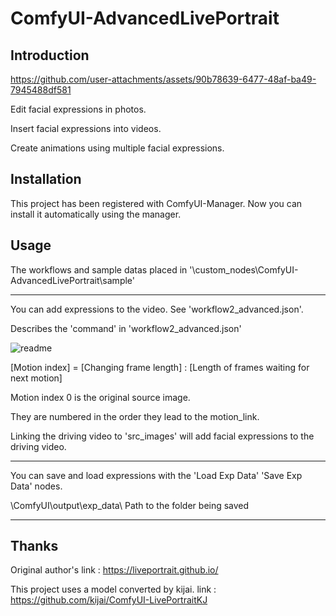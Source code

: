 # ComfyUI-AdvancedLivePortrait

## Introduction

https://github.com/user-attachments/assets/90b78639-6477-48af-ba49-7945488df581

Edit facial expressions in photos.

Insert facial expressions into videos.

Create animations using multiple facial expressions.

## Installation

This project has been registered with ComfyUI-Manager. Now you can install it automatically using the manager.

## Usage

The workflows and sample datas placed in '\custom_nodes\ComfyUI-AdvancedLivePortrait\sample\'

-----

You can add expressions to the video. See 'workflow2_advanced.json'.

Describes the 'command' in 'workflow2_advanced.json'

![readme](https://github.com/user-attachments/assets/339568b2-ad52-4aaf-a6ab-fcd877449c56)


[Motion index] = [Changing frame length] : [Length of frames waiting for next motion]

Motion index 0 is the original source image.

They are numbered in the order they lead to the motion_link.

Linking the driving video to 'src_images' will add facial expressions to the driving video.

-----

You can save and load expressions with the 'Load Exp Data' 'Save Exp Data' nodes.

\ComfyUI\output\exp_data\  Path to the folder being saved

-----

## Thanks

Original author's link : https://liveportrait.github.io/

This project uses a model converted by kijai. link : https://github.com/kijai/ComfyUI-LivePortraitKJ
